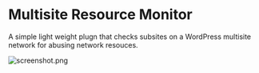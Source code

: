 # Multisite Resource Monitor
A simple light weight plugn that checks subsites on a WordPress multisite network for abusing network resouces.

![screenshot.png](https://github.com/DevSpace-Hosting/Multisite-Resources-Abused/blob/master/screenshot.PNG?raw=true)

